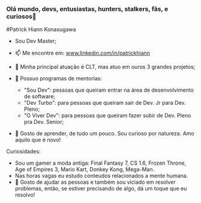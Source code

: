 ### Olá mundo, devs, entusiastas, hunters, stalkers, fãs, e curiosos👋

#Patrick Hiann Konasugawa

- Sou Dev Master;
- 📫 Me encontre em: www.linkedin.com/in/patrickhiann
- 🔭 Minha principal atuação é CLT, mas atuo em ouros 3 grandes projetos;
- 🔭 Possuo programas de mentorias:
  * "Sou Dev": pessoas que queiram entrar na área de desenvolvimento de software;
  * "Dev Turbo": para pessoas que queiram sair de Dev. Jr para Dev. Pleno;
  * "O Viver Dev": para pessoas que queiram fazer subir de Dev. Pleno pra Dev. Senior;
  
- 🌱 Gosto de aprender, de tudo um pouco. Sou curioso por natureza. Amo aquilo que é novo!

Curiosidades:
- Sou um gamer a moda antiga: Final Fantasy 7, CS 1.6, Frozen Throne, Age of Empires 3, Mario Kart, Donkey Kong, Mega-Man.
- Nas horas vagas eu estudo conteudos relacionados a mente humana.
- 💬 Gosto de ajudar as pessoas e também sou viciado em resolver problemas, então, se estiver precisando de algo, dá um toque que eu resolvo!

